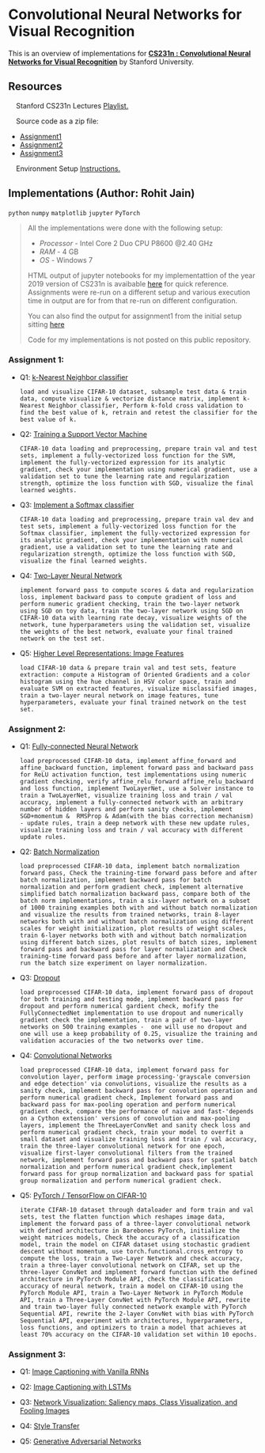 # Convolutional Neural Networks for Visual Recognition

This is an overview of implementations for [**CS231n : Convolutional Neural Networks for Visual Recognition**](http://cs231n.stanford.edu/2019/) by Stanford University.

## Resources

&nbsp;&nbsp;&nbsp;&nbsp;Stanford CS231n Lectures [Playlist.](https://www.youtube.com/playlist?list=PL3FW7Lu3i5JvHM8ljYj-zLfQRF3EO8sYv)

&nbsp;&nbsp;&nbsp;&nbsp;Source code as a zip file:

- [Assignment1](cs231n.github.io/assignments/2019/spring1819_assignment1.zip)
- [Assignment2](cs231n.github.io/assignments/2019/spring1819_assignment2.zip)
- [Assignment3](cs231n.github.io/assignments/2019/spring1819_assignment3.zip)

&nbsp;&nbsp;&nbsp;&nbsp;Environment Setup [Instructions.](https://cs231n.github.io/setup-instructions/)

## Implementations (Author: Rohit Jain)

`python` `numpy` `matplotlib` `jupyter` `PyTorch`

>
> All the implementations were done with the following setup:
> - *Processor* - Intel Core 2 Duo CPU P8600 @2.40 GHz
> - *RAM* - 4 GB
> - *OS* - Windows 7
>
> HTML output of jupyter notebooks for my implementattion of the year 2019 version of CS231n is avaibable [here](https://github.com/r-jain/Convolutional-Neural-Networks-for-Visual-Recognition/tree/main/2019/html_new) for quick reference. Assignments were re-run on a different setup and various execution time in output are for from that re-run on different configuration. 
>
> You can also find the output for assignment1 from the initial setup sitting [here](https://github.com/r-jain/Convolutional-Neural-Networks-for-Visual-Recognition/tree/main/2019/html)
>
> Code for my implementations is not posted on this public repository.

### **Assignment 1:**

- Q1: [k-Nearest Neighbor classifier](http://htmlpreview.github.io/?https://github.com/r-jain/Convolutional-Neural-Networks-for-Visual-Recognition/blob/main/2019/html_new/assignment1/knn.html)

    `load and visualize CIFAR-10 dataset, subsample test data & train data, compute visualize & vectorize distance matrix, implement k-Nearest Neighbor classifier, Perform k-fold cross validation to find the best value of k, retrain and retest the classifier for the best value of k.`

- Q2: [Training a Support Vector Machine](http://htmlpreview.github.io/?https://github.com/r-jain/Convolutional-Neural-Networks-for-Visual-Recognition/blob/main/2019/html_new/assignment1/svm.html)

    `CIFAR-10 data loading and preprocessing, prepare train val and test sets, implement a fully-vectorized loss function for the SVM, implement the fully-vectorized expression for its analytic gradient, check your implementation using numerical gradient, use a validation set to tune the learning rate and regularization strength, optimize the loss function with SGD, visualize the final learned weights.`


- Q3: [Implement a Softmax classifier](http://htmlpreview.github.io/?https://github.com/r-jain/Convolutional-Neural-Networks-for-Visual-Recognition/blob/main/2019/html_new/assignment1/softmax.html)

    `CIFAR-10 data loading and preprocessing, prepare train val dev and test sets, implement a fully-vectorized loss function for the Softmax classifier, implement the fully-vectorized expression for its analytic gradient, check your implementation with numerical gradient, use a validation set to tune the learning rate and regularization strength, optimize the loss function with SGD, visualize the final learned weights.`

- Q4: [Two-Layer Neural Network](http://htmlpreview.github.io/?https://github.com/r-jain/Convolutional-Neural-Networks-for-Visual-Recognition/blob/main/2019/html_new/assignment1/two_layer_net.html)

    `implement forward pass to compute scores & data and regularization loss, implement backward pass to compute gradient of loss and perform numeric gradient checking, train the two-layer network using SGD on toy data, train the two-layer network using SGD on CIFAR-10 data with learning rate decay, visualize weights of the network, tune hyperparameters using the validation set, visualize the weights of the best network, evaluate your final trained network on the test set.`

- Q5: [Higher Level Representations: Image Features](http://htmlpreview.github.io/?https://github.com/r-jain/Convolutional-Neural-Networks-for-Visual-Recognition/blob/main/2019/html_new/assignment1/features.html)

    `load CIFAR-10 data & prepare train val and test sets, feature extraction: compute a Histogram of Oriented Gradients and a color histogram using the hue channel in HSV color space, train and evaluate SVM on extracted features, visualize misclassified images, train a two-layer neural network on image features, tune hyperparameters, evaluate your final trained network on the test set.`

### **Assignment 2:**

- Q1: [Fully-connected Neural Network](http://htmlpreview.github.io/?https://github.com/r-jain/Convolutional-Neural-Networks-for-Visual-Recognition/blob/main/2019/html_new/assignment2/FullyConnectedNets.html)

    `load preprocessed CIFAR-10 data, implement affine_forward and affine_backward function, implement forward pass and backward pass for ReLU activation function, test implementations using numeric gradient checking, verify affine_relu_forward affine_relu_backward and loss function, implement TwoLayerNet, use a Solver instance to train a TwoLayerNet, visualize training loss and train / val accuracy, implement a fully-connected network with an arbitrary number of hidden layers and perform sanity checks, implement SGD+momentum &  RMSProp & Adam(with the bias correction mechanism) - update rules, train a deep network with these new update rules, visualize training loss and train / val accuracy with different update rules.`

- Q2: [Batch Normalization ](http://htmlpreview.github.io/?https://github.com/r-jain/Convolutional-Neural-Networks-for-Visual-Recognition/blob/main/2019/html_new/assignment2/BatchNormalization.html)

    `load preprocessed CIFAR-10 data, implement batch normalization forward pass, Check the training-time forward pass before and after batch normalization, implement backward pass for batch normalization and perform gradient check, implement alternative simplified batch normalization backward pass, compare both of the batch norm implementations, train a six-layer network on a subset of 1000 training examples both with and without batch normalization and visualize the results from trained networks, train 8-layer networks both with and without batch normalization using different scales for weight initialization, plot results of weight scales, train 6-layer networks both with and without batch normalization using different batch sizes, plot results of batch sizes, implement forward pass and backward pass for layer normalization and Check training-time forward pass before and after layer normalization, run the batch size experiment on layer normalization.` 

- Q3: [Dropout ](http://htmlpreview.github.io/?https://github.com/r-jain/Convolutional-Neural-Networks-for-Visual-Recognition/blob/main/2019/html_new/assignment2/Dropout.html)

    `load preprocessed CIFAR-10 data, implement forward pass of dropout for both training and testing mode, implement backward pass for dropout and perform numerical gardient check, mofify the FullyConnectedNet implementation to use dropout and numerically gradient check the implementation, train a pair of two-layer networks on 500 training examples -  one will use no dropout and one will use a keep probability of 0.25, visualize the training and validation accuracies of the two networks over time.`

- Q4: [Convolutional Networks](http://htmlpreview.github.io/?https://github.com/r-jain/Convolutional-Neural-Networks-for-Visual-Recognition/blob/main/2019/html_new/assignment2/ConvolutionalNetworks.html)

    `load preprocessed CIFAR-10 data, implement forward pass for convolution layer, perform image processing-'grayscale conversion and edge detection' via convolutions, visualize the results as a sanity check, implement backward pass for convolution operation and perform numerical gradient check, Implement forward pass and backward pass for max-pooling operation and perform numerical gradient check, compare the performance of naive and fast-'depends on a Cython extension' versions of convolution and max-pooling layers, implement the ThreeLayerConvNet and sanity check loss and perform numerical gradient check, train your model to overfit a small dataset and visualize training loss and train / val accuracy, train the three-layer convolutional network for one epoch, visualize first-layer convolutional filters from the trained network, implement forward pass and backward pass for spatial batch normalization and perform numerical gradient check,implement forward pass for group normalization and backward pass for spatial group normalization and perform numerical gradient check.`

- Q5: [PyTorch / TensorFlow on CIFAR-10](http://htmlpreview.github.io/?https://github.com/r-jain/Convolutional-Neural-Networks-for-Visual-Recognition/blob/main/2019/html_new/assignment2/PyTorch.html)

    `iterate CIFAR-10 dataset through dataloader and form train and val sets, test the flatten function which reshapes image data, implement the forward pass of a three-layer convolutional network with defined architecture in Barebones PyTorch, initialize the weight matrices models, Check the accuracy of a classification model, train the model on CIFAR dataset using stochastic gradient descent without momentum, use torch.functional.cross_entropy to compute the loss, train a Two-Layer Network and check accuracy, train a three-layer convolutional network on CIFAR, set up the three-layer ConvNet and implement forward function with the defined architecture in PyTorch Module API, check the classification accuracy of neural network, train a model on CIFAR-10 using the PyTorch Module API, train a Two-Layer Network in PyTorch Module API, train a Three-Layer ConvNet with PyTorch Module API, rewrite and train two-layer fully connected network example with PyTorch Sequential API, rewrite the 2-layer ConvNet with bias with PyTorch Sequential API, experiment with architectures, hyperparameters, loss functions, and optimizers to train a model that achieves at least 70% accuracy on the CIFAR-10 validation set within 10 epochs.`

### **Assignment 3:**

- Q1: [Image Captioning with Vanilla RNNs]()

- Q2: [Image Captioning with LSTMs]()

- Q3: [Network Visualization: Saliency maps, Class Visualization, and Fooling Images]()

- Q4: [Style Transfer ]()

- Q5: [Generative Adversarial Networks]()















